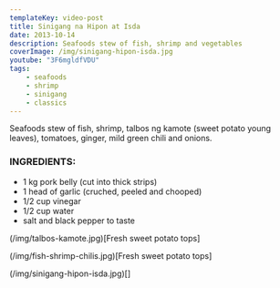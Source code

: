 ```yaml
---
templateKey: video-post
title: Sinigang na Hipon at Isda
date: 2013-10-14
description: Seafoods stew of fish, shrimp and vegetables
coverImage: /img/sinigang-hipon-isda.jpg
youtube: "3F6mgldfVDU"
tags:
    - seafoods
    - shrimp
    - sinigang
    - classics
---
```


Seafoods stew of fish, shrimp, talbos ng kamote (sweet potato young leaves), tomatoes, ginger, mild green chili and onions.

### INGREDIENTS:
* 1 kg pork belly (cut into thick strips)
* 1 head of garlic (cruched, peeled and chooped)
* 1/2 cup vinegar
* 1/2 cup water
* salt and black pepper to taste

(/img/talbos-kamote.jpg)[Fresh sweet potato tops]

(/img/fish-shrimp-chilis.jpg)[Fresh sweet potato tops]

(/img/sinigang-hipon-isda.jpg)[]